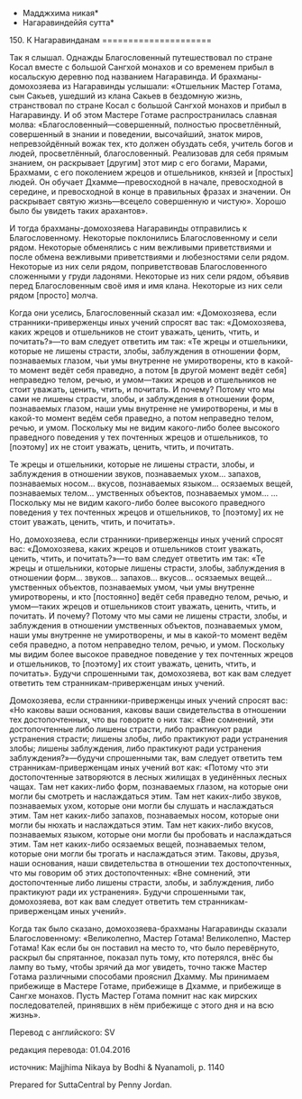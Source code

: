 * Мадджхима никая*
* Нагаравиндеййя сутта*

150\. К Нагаравинданам
\=\=\=\=\=\=\=\=\=\=\=\=\=\=\=\=\=\=\=\=\=

Так я слышал\. Однажды Благословенный путешествовал по стране Косал вместе с большой Сангхой монахов и со временем прибыл в косальскую деревню под названием Нагаравинда\. И брахманы\-домохозяева из Нагаравинды услышали: «Отшельник Мастер Готама, сын Сакьев, ушедший из клана Сакьев в бездомную жизнь, странствовал по стране Косал с большой Сангхой монахов и прибыл в Нагаравинду\. И об этом Мастере Готаме распространилась славная молва: «Благословенный—совершенный, полностью просветлённый, совершенный в знании и поведении, высочайший, знаток миров, непревзойдённый вожак тех, кто должен обуздать себя, учитель богов и людей, просветлённый, благословенный\. Реализовав для себя прямым знанием, он раскрывает \[другим\] этот мир с его богами, Марами, Брахмами, с его поколением жрецов и отшельников, князей и \[простых\] людей\. Он обучает Дхамме—превосходной в начале, превосходной в середине, и превосходной в конце в правильных фразах и значении\. Он раскрывает святую жизнь—всецело совершенную и чистую»\. Хорошо было бы увидеть таких арахантов»\.

И тогда брахманы\-домохозяева Нагаравинды отправились к Благословенному\. Некоторые поклонились Благословенному и сели рядом\. Некоторые обменялись с ним вежливыми приветствиями и после обмена вежливыми приветствиями и любезностями сели рядом\. Некоторые из них сели рядом, поприветствовав Благословенного сложенными у груди ладонями\. Некоторые из них сели рядом, объявив перед Благословенным своё имя и имя клана\. Некоторые из них сели рядом \[просто\] молча\.

Когда они уселись, Благословенный сказал им: «Домохозяева, если странники\-приверженцы иных учений спросят вас так: «Домохозяева, каких жрецов и отшельников не стоит уважать, ценить, чтить, и почитать?»—то вам следует ответить им так: «Те жрецы и отшельники, которые не лишены страсти, злобы, заблуждения в отношении форм, познаваемых глазом, чьи умы внутренне не умиротворены, кто в какой\-то момент ведёт себя праведно, а потом \[в другой момент ведёт себя\] неправедно телом, речью, и умом—таких жрецов и отшельников не стоит уважать, ценить, чтить, и почитать\. И почему? Потому что мы сами не лишены страсти, злобы, и заблуждения в отношении форм, познаваемых глазом, наши умы внутренне не умиротворены, и мы в какой\-то момент ведём себя праведно, а потом неправедно телом, речью, и умом\. Поскольку мы не видим какого\-либо более высокого праведного поведения у тех почтенных жрецов и отшельников, то \[поэтому\] их не стоит уважать, ценить, чтить, и почитать\.

Те жрецы и отшельники, которые не лишены страсти, злобы, и заблуждения в отношении звуков, познаваемых ухом… запахов, познаваемых носом… вкусов, познаваемых языком… осязаемых вещей, познаваемых телом… умственных объектов, познаваемых умом… …Поскольку мы не видим какого\-либо более высокого праведного поведения у тех почтенных жрецов и отшельников, то \[поэтому\] их не стоит уважать, ценить, чтить, и почитать»\.

Но, домохозяева, если странники\-приверженцы иных учений спросят вас: «Домохозяева, каких жрецов и отшельников стоит уважать, ценить, чтить, и почитать?»—то вам следует ответить им так: «Те жрецы и отшельники, которые лишены страсти, злобы, заблуждения в отношении форм… звуков… запахов… вкусов… осязаемых вещей… умственных объектов, познаваемых умом, чьи умы внутренне умиротворены, и кто \[постоянно\] ведёт себя праведно телом, речью, и умом—таких жрецов и отшельников стоит уважать, ценить, чтить, и почитать\. И почему? Потому что мы сами не лишены страсти, злобы, и заблуждения в отношении умственных объектов, познаваемых умом, наши умы внутренне не умиротворены, и мы в какой\-то момент ведём себя праведно, а потом неправедно телом, речью, и умом\. Поскольку мы видим более высокое праведное поведение у тех почтенных жрецов и отшельников, то \[поэтому\] их стоит уважать, ценить, чтить, и почитать»\. Будучи спрошенными так, домохозяева, вот как вам следует ответить тем странникам\-приверженцам иных учений\.

Домохозяева, если странники\-приверженцы иных учений спросят вас: «Но каковы ваши основания, каковы ваши свидетельства в отношении тех достопочтенных, что вы говорите о них так: «Вне сомнений, эти достопочтенные либо лишены страсти, либо практикуют ради устранения страсти; лишены злобы, либо практикуют ради устранения злобы; лишены заблуждения, либо практикуют ради устранения заблуждения?»—будучи спрошенными так, вам следует ответить тем странникам\-приверженцам иных учений вот как: «Потому что эти достопочтенные затворяются в лесных жилищах в уединённых лесных чащах\. Там нет каких\-либо форм, познаваемых глазом, на которые они могли бы смотреть и наслаждаться этим\. Там нет каких\-либо звуков, познаваемых ухом, которые они могли бы слушать и наслаждаться этим\. Там нет каких\-либо запахов, познаваемых носом, которые они могли бы нюхать и наслаждаться этим\. Там нет каких\-либо вкусов, познаваемых языком, которые они могли бы пробовать и наслаждаться этим\. Там нет каких\-либо осязаемых вещей, познаваемых телом, которые они могли бы трогать и наслаждаться этим\. Таковы, друзья, наши основания, наши свидетельства в отношении тех достопочтенных, что мы говорим об этих достопочтенных: «Вне сомнений, эти достопочтенные либо лишены страсти, злобы, и заблуждения, либо практикуют ради их устранения»\. Будучи спрошенными так, домохозяева, вот как вам следует ответить тем странникам\-приверженцам иных учений»\.

Когда так было сказано, домохозяева\-брахманы Нагаравинды сказали Благословенному: «Великолепно, Мастер Готама\! Великолепно, Мастер Готама\! Как если бы он поставил на место то, что было перевёрнуто, раскрыл бы спрятанное, показал путь тому, кто потерялся, внёс бы лампу во тьму, чтобы зрячий да мог увидеть, точно также Мастер Готама различными способами прояснил Дхамму\. Мы принимаем прибежище в Мастере Готаме, прибежище в Дхамме, и прибежище в Сангхе монахов\. Пусть Мастер Готама помнит нас как мирских последователей, принявших в нём прибежище с этого дня и на всю жизнь»\.

Перевод с английского: SV

редакция перевода: 01\.04\.2016

источник: Majjhima Nikaya by Bodhi & Nyanamoli, p\. 1140

Prepared for SuttaCentral by Penny Jordan\.
